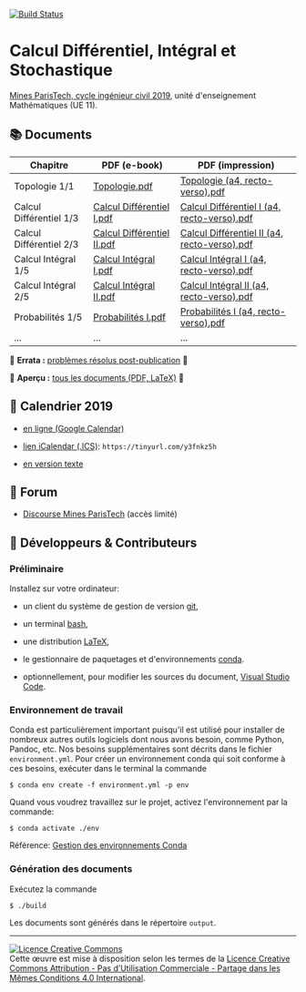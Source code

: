 [![Build Status](https://travis-ci.org/boisgera/CDIS.svg?branch=master)](https://travis-ci.org/boisgera/CDIS)
<!-- don't you dare break my build! -->

Calcul Différentiel, Intégral et Stochastique
================================================================================

[Mines ParisTech, cycle ingénieur civil 2019](https://admissibles.mines-paristech.fr/), unité d'enseignement Mathématiques (UE 11).


:books: Documents
--------------------------------------------------------------------------------



| Chapitre      | PDF (e-book) | PDF (impression) |
| ------------- | ------------- | --------------------- |
| Topologie 1/1  | [Topologie.pdf](https://boisgera.github.io/CDIS/output/Topologie.pdf) | [Topologie (a4, recto-verso).pdf](https://boisgera.github.io/CDIS/output/Topologie%20(a4%2C%20recto-verso).pdf) |
| Calcul Différentiel 1/3 | [Calcul Différentiel I.pdf](https://boisgera.github.io/CDIS/output/Calcul%20Différentiel%20I.pdf) | [Calcul Différentiel I (a4, recto-verso).pdf](https://boisgera.github.io/CDIS/output/Calcul%20Différentiel%20I%20(a4%2C%20recto-verso).pdf) |
| Calcul Différentiel 2/3 | [Calcul Différentiel II.pdf](https://boisgera.github.io/CDIS/output/Calcul%20Différentiel%20II.pdf) | [Calcul Différentiel II (a4, recto-verso).pdf](https://boisgera.github.io/CDIS/output/Calcul%20Différentiel%20II%20(a4%2C%20recto-verso).pdf) |
| Calcul Intégral 1/5 | [Calcul Intégral I.pdf](https://boisgera.github.io/CDIS/output/Calcul%20Intégral%20I.pdf) | [Calcul Intégral I (a4, recto-verso).pdf](https://boisgera.github.io/CDIS/output/Calcul%20Intégral%20I%20(a4%2C%20recto-verso).pdf) |
| Calcul Intégral 2/5 | [Calcul Intégral II.pdf](https://boisgera.github.io/CDIS/output/Calcul%20Intégral%20II.pdf) | [Calcul Intégral II (a4, recto-verso).pdf](https://boisgera.github.io/CDIS/output/Calcul%20Intégral%20II%20(a4%2C%20recto-verso).pdf) |
| Probabilités 1/5 | [Probabilités I.pdf](https://boisgera.github.io/CDIS/output/Probabilité%20I.pdf) | [Probabilités I (a4, recto-verso).pdf](https://boisgera.github.io/CDIS/output/Probabilité%20I%20(a4%2C%20recto-verso).pdf) | 
| ... | ... | ... |


:construction: **Errata :** [problèmes résolus post-publication](https://github.com/boisgera/CDIS/issues?utf8=%E2%9C%93&q=is%3Aissue+is%3Aclosed+label%3Abug+-label%3Awont-fix+-label%3Abuild) :construction:

:construction: **Aperçu :** [tous les documents (PDF, LaTeX)](https://github.com/boisgera/CDIS/tree/gh-pages/output) :construction:





:calendar: Calendrier 2019 
--------------------------------------------------------------------------------

  - [en ligne (Google Calendar)](https://calendar.google.com/calendar/embed?src=ecqbbg9bbqgaqh0rgnsjt4ppvk%40group.calendar.google.com&ctz=Europe%2FParis)

  - [lien iCalendar (.ICS)](https://calendar.google.com/calendar/ical/ecqbbg9bbqgaqh0rgnsjt4ppvk%40group.calendar.google.com/public/basic.ics): `https://tinyurl.com/y3fnkz5h`

  - [en version texte](https://boisgera.github.io/CDIS/Calendrier/calendrier.txt)


:speech_balloon: Forum
--------------------------------------------------------------------------------

  - [Discourse Mines ParisTech](https://discourse.mines-paristech.fr) (accès limité)

:pencil: Développeurs & Contributeurs
--------------------------------------------------------------------------------

### Préliminaire

Installez sur votre ordinateur:

  - un client du système de gestion de version [git](https://git-scm.com/), 

  - un terminal [bash](https://www.gnu.org/software/bash/),

  - une distribution [LaTeX](https://www.latex-project.org/),

  - le gestionnaire de paquetages et d'environnements [conda](https://conda.io/en/latest/).

  - optionnellement, pour modifier les sources du document, 
    [Visual Studio Code](https://code.visualstudio.com/).

### Environnement de travail

Conda est particulièrement important puisqu'il est utilisé pour installer
de nombreux autres outils logiciels dont nous avons besoin, comme Python,
Pandoc, etc. Nos besoins supplémentaires sont décrits dans le fichier 
`environment.yml`.
Pour créer un environnement conda qui soit conforme à ces besoins,
exécuter dans le terminal la commande

    $ conda env create -f environment.yml -p env

Quand vous voudrez travaillez sur le projet, activez l'environnement par la
commande:

    $ conda activate ./env

Référence: [Gestion des environnements Conda](https://conda.io/projects/conda/en/latest/user-guide/tasks/manage-environments.html)

### Génération des documents

Exécutez la commande

    $ ./build

Les documents sont générés dans le répertoire `output`.

--------------------------------------------------------------------------------

<a rel="license" href="http://creativecommons.org/licenses/by-nc-sa/4.0/"><img alt="Licence Creative Commons" style="border-width:0" src="https://i.creativecommons.org/l/by-nc-sa/4.0/88x31.png" /></a><br />Cette œuvre est mise à disposition selon les termes de la <a rel="license" href="http://creativecommons.org/licenses/by-nc-sa/4.0/">Licence Creative Commons Attribution - Pas d’Utilisation Commerciale - Partage dans les Mêmes Conditions 4.0 International</a>.

